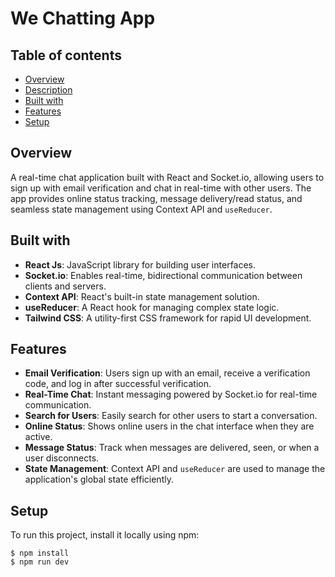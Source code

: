 # We Chatting App

## Table of contents

- [Overview](#overview)
- [Description](#description)
- [Built with](#built-with)
- [Features](#features)
- [Setup](#setup)

## Overview

A real-time chat application built with React and Socket.io, allowing users to sign up with email verification and chat in real-time with other users. The app provides online status tracking, message delivery/read status, and seamless state management using Context API and `useReducer`.

## Built with

- **React Js**: JavaScript library for building user interfaces.
- **Socket.io**: Enables real-time, bidirectional communication between clients and servers.
- **Context API**: React's built-in state management solution.
- **useReducer**: A React hook for managing complex state logic.
- **Tailwind CSS**: A utility-first CSS framework for rapid UI development.

## Features

- **Email Verification**: Users sign up with an email, receive a verification code, and log in after successful verification.
- **Real-Time Chat**: Instant messaging powered by Socket.io for real-time communication.
- **Search for Users**: Easily search for other users to start a conversation.
- **Online Status**: Shows online users in the chat interface when they are active.
- **Message Status**: Track when messages are delivered, seen, or when a user disconnects.
- **State Management**: Context API and `useReducer` are used to manage the application's global state efficiently.

## Setup

To run this project, install it locally using npm:

```
$ npm install
$ npm run dev
```
